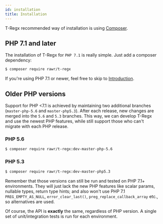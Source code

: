 ```yaml
---
id: installation
title: Installation
---
```


T-Regx recommended way of installation is using <a href="https://packagist.org/packages/rawr/t-regx" target="_blank">Composer</a>.

## PHP 7.1 and later

The installation of T-Regx for `PHP 7.1` is really simple. Just add a composer dependency:

```bash
$ composer require rawr/t-regx
```

If you're using PHP 7.1 or newer, feel free to skip to [Introduction](introduction.md).

## Older PHP versions

Support for PHP <7.1 is achieved by maintaining two additional branches (`master-php-5.6` and `master-php5.3`).
After each release, new changes are merged into the `5.6` and `5.3` branches. This way, we can develop T-Regx and use 
the newest PHP features, while still support those who can't migrate with each PHP release.

### PHP 5.6

```bash
$ composer require rawr/t-regx:dev-master-php-5.6
```

### PHP 5.3

```bash
$ composer require rawr/t-regx:dev-master-php5.3
```

Remember that those versions can still be run and tested on PHP 7.1+ environments. They will just lack the 
new PHP features like scalar params, nullable types, return type hints; and also won't use PHP 7.1 `PREG_EMPTY_AS_NULL`, 
`error_clear_last()`, `preg_replace_callback_array` etc., so alternatives are used. 

Of course, the API is **exactly** the same, regardless of PHP version. A single set of unit/integration tests is run 
for each environment.
